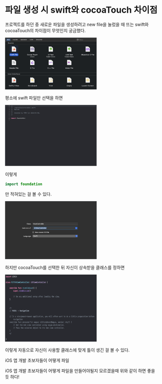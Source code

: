 # 파일 생성 시 swift와 cocoaTouch 차이점

프로젝트를 하던 중 새로운 파일을 생성하려고 new file을 눌렀을 때 뜨는 swift와 cocoaTouch의 차이점이 무엇인지 궁금했다.

<img src="파일 새로 만들때.png" width="300" height="170"/>

평소에 swift 파일만 선택을 하면 

<img src="foundation.png" width="300" height="200"/>

이렇게 
``` swift 
import foundation 
```
만 적혀있는 걸 볼 수 있다.

<img src="선택할때.png" width="300" height="190"/>


하지만 cocoaTouch를 선택한 뒤 자신이 상속받을 클래스를 정하면 

<img src="자동으로 틀.png" width="300" height="220"/>

이렇게 자동으로 자신이 사용할 클래스에 맞게 틀이 생긴 걸 볼 수 있다.

iOS 앱 개발 초보자들이 어떻게 파일


iOS 앱 개발 초보자들이 어떻게 파일을 만들어야될지 모르겠을때 위와 같이 하면 좋을 듯 하다! 
